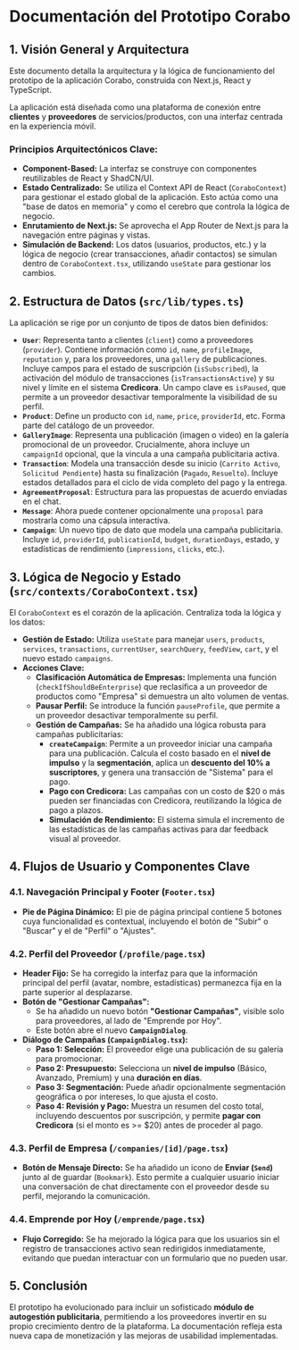 # Documentación del Prototipo Corabo

## 1. Visión General y Arquitectura

Este documento detalla la arquitectura y la lógica de funcionamiento del prototipo de la aplicación Corabo, construida con Next.js, React y TypeScript.

La aplicación está diseñada como una plataforma de conexión entre **clientes** y **proveedores** de servicios/productos, con una interfaz centrada en la experiencia móvil.

### Principios Arquitectónicos Clave:

-   **Component-Based:** La interfaz se construye con componentes reutilizables de React y ShadCN/UI.
-   **Estado Centralizado:** Se utiliza el Context API de React (`CoraboContext`) para gestionar el estado global de la aplicación. Esto actúa como una "base de datos en memoria" y como el cerebro que controla la lógica de negocio.
-   **Enrutamiento de Next.js:** Se aprovecha el App Router de Next.js para la navegación entre páginas y vistas.
-   **Simulación de Backend:** Los datos (usuarios, productos, etc.) y la lógica de negocio (crear transacciones, añadir contactos) se simulan dentro de `CoraboContext.tsx`, utilizando `useState` para gestionar los cambios.

## 2. Estructura de Datos (`src/lib/types.ts`)

La aplicación se rige por un conjunto de tipos de datos bien definidos:

-   **`User`**: Representa tanto a clientes (`client`) como a proveedores (`provider`). Contiene información como `id`, `name`, `profileImage`, `reputation` y, para los proveedores, una `gallery` de publicaciones. Incluye campos para el estado de suscripción (`isSubscribed`), la activación del módulo de transacciones (`isTransactionsActive`) y su nivel y límite en el sistema **Credicora**. Un campo clave es `isPaused`, que permite a un proveedor desactivar temporalmente la visibilidad de su perfil.
-   **`Product`**: Define un producto con `id`, `name`, `price`, `providerId`, etc. Forma parte del catálogo de un proveedor.
-   **`GalleryImage`**: Representa una publicación (imagen o video) en la galería promocional de un proveedor. Crucialmente, ahora incluye un `campaignId` opcional, que la vincula a una campaña publicitaria activa.
-   **`Transaction`**: Modela una transacción desde su inicio (`Carrito Activo`, `Solicitud Pendiente`) hasta su finalización (`Pagado`, `Resuelto`). Incluye estados detallados para el ciclo de vida completo del pago y la entrega.
-   **`AgreementProposal`**: Estructura para las propuestas de acuerdo enviadas en el chat.
-   **`Message`**: Ahora puede contener opcionalmente una `proposal` para mostrarla como una cápsula interactiva.
-   **`Campaign`**: Un nuevo tipo de dato que modela una campaña publicitaria. Incluye `id`, `providerId`, `publicationId`, `budget`, `durationDays`, estado, y estadísticas de rendimiento (`impressions`, `clicks`, etc.).

## 3. Lógica de Negocio y Estado (`src/contexts/CoraboContext.tsx`)

El `CoraboContext` es el corazón de la aplicación. Centraliza toda la lógica y los datos:

-   **Gestión de Estado:** Utiliza `useState` para manejar `users`, `products`, `services`, `transactions`, `currentUser`, `searchQuery`, `feedView`, `cart`, y el nuevo estado `campaigns`.
-   **Acciones Clave:**
    -   **Clasificación Automática de Empresas:** Implementa una función (`checkIfShouldBeEnterprise`) que reclasifica a un proveedor de productos como "Empresa" si demuestra un alto volumen de ventas.
    -   **Pausar Perfil:** Se introduce la función `pauseProfile`, que permite a un proveedor desactivar temporalmente su perfil.
    -   **Gestión de Campañas:** Se ha añadido una lógica robusta para campañas publicitarias:
        -   **`createCampaign`**: Permite a un proveedor iniciar una campaña para una publicación. Calcula el costo basado en el **nivel de impulso** y la **segmentación**, aplica un **descuento del 10% a suscriptores**, y genera una transacción de "Sistema" para el pago.
        -   **Pago con Credicora:** Las campañas con un costo de $20 o más pueden ser financiadas con Credicora, reutilizando la lógica de pago a plazos.
        -   **Simulación de Rendimiento:** El sistema simula el incremento de las estadísticas de las campañas activas para dar feedback visual al proveedor.

## 4. Flujos de Usuario y Componentes Clave

### 4.1. Navegación Principal y Footer (`Footer.tsx`)

-   **Pie de Página Dinámico:** El pie de página principal contiene 5 botones cuya funcionalidad es contextual, incluyendo el botón de "Subir" o "Buscar" y el de "Perfil" o "Ajustes".

### 4.2. Perfil del Proveedor (`/profile/page.tsx`)

-   **Header Fijo:** Se ha corregido la interfaz para que la información principal del perfil (avatar, nombre, estadísticas) permanezca fija en la parte superior al desplazarse.
-   **Botón de "Gestionar Campañas":**
    -   Se ha añadido un nuevo botón **"Gestionar Campañas"**, visible solo para proveedores, al lado de "Emprende por Hoy".
    -   Este botón abre el nuevo **`CampaignDialog`**.
-   **Diálogo de Campañas (`CampaignDialog.tsx`):**
    -   **Paso 1: Selección:** El proveedor elige una publicación de su galería para promocionar.
    -   **Paso 2: Presupuesto:** Selecciona un **nivel de impulso** (Básico, Avanzado, Premium) y una **duración en días**.
    -   **Paso 3: Segmentación:** Puede añadir opcionalmente segmentación geográfica o por intereses, lo que ajusta el costo.
    -   **Paso 4: Revisión y Pago:** Muestra un resumen del costo total, incluyendo descuentos por suscripción, y permite **pagar con Credicora** (si el monto es >= $20) antes de proceder al pago.

### 4.3. Perfil de Empresa (`/companies/[id]/page.tsx`)

-   **Botón de Mensaje Directo:** Se ha añadido un icono de **Enviar (`Send`)** junto al de guardar (`Bookmark`). Esto permite a cualquier usuario iniciar una conversación de chat directamente con el proveedor desde su perfil, mejorando la comunicación.

### 4.4. Emprende por Hoy (`/emprende/page.tsx`)

-   **Flujo Corregido:** Se ha mejorado la lógica para que los usuarios sin el registro de transacciones activo sean redirigidos inmediatamente, evitando que puedan interactuar con un formulario que no pueden usar.

## 5. Conclusión

El prototipo ha evolucionado para incluir un sofisticado **módulo de autogestión publicitaria**, permitiendo a los proveedores invertir en su propio crecimiento dentro de la plataforma. La documentación refleja esta nueva capa de monetización y las mejoras de usabilidad implementadas.